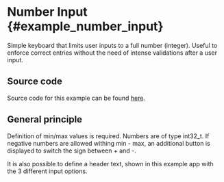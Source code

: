 # Number Input {#example_number_input}

Simple keyboard that limits user inputs to a full number (integer). Useful to enforce correct entries without the need of intense validations after a user input. 

## Source code

Source code for this example can be found [here](https://github.com/flipperdevices/flipperzero-firmware/tree/dev/applications/examples/example_number_input).

## General principle

Definition of min/max values is required. Numbers are of type int32_t. If negative numbers are allowed withing min - max, an additional button is displayed to switch the sign between + and -. 

It is also possible to define a header text, shown in this example app with the 3 different input options. 